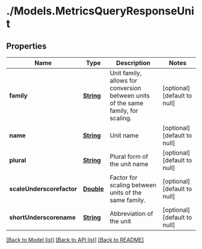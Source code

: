 # ./Models.MetricsQueryResponseUnit
## Properties

Name | Type | Description | Notes
------------ | ------------- | ------------- | -------------
**family** | [**String**][1] | Unit family, allows for conversion between units of the same family, for scaling. | [optional] [default to null]
**name** | [**String**][1] | Unit name | [optional] [default to null]
**plural** | [**String**][1] | Plural form of the unit name | [optional] [default to null]
**scaleUnderscorefactor** | [**Double**][2] | Factor for scaling between units of the same family. | [optional] [default to null]
**shortUnderscorename** | [**String**][1] | Abbreviation of the unit | [optional] [default to null]

[[Back to Model list]][3] [[Back to API list]][4] [[Back to README]][5]

[1]: string.md
[2]: double.md
[3]: ../README.md#documentation-for-models
[4]: ../README.md#documentation-for-api-endpoints
[5]: ../README.md
